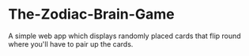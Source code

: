 # The-Zodiac-Brain-Game
A simple web app which displays randomly placed cards that flip round where you'll have to pair up the cards.
